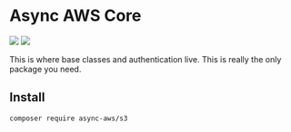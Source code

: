 # Async AWS Core

![](https://github.com/async-aws/s3/workflows/Tests/badge.svg?branch=master)
![](https://github.com/async-aws/s3/workflows/BC%20Check/badge.svg?branch=master)


This is where base classes and authentication live. This is really the only package
you need. 

## Install

```cli
composer require async-aws/s3
```

